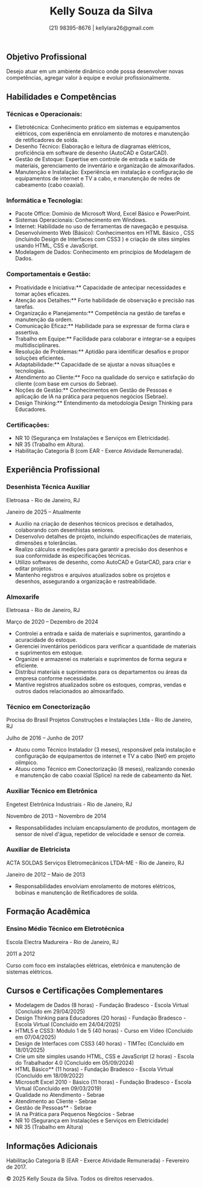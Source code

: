 <!DOCTYPE html>
<html lang="pt-BR">
<head>
    <meta charset="UTF-8">
    <meta name="viewport" content="width=device-width, initial-scale=1.0">
    <title>Currículo - Kelly Souza da Silva</title>
    <link rel="stylesheet" href="style.css">
    <link href="https://fonts.googleapis.com/css2?family=Roboto:wght@300;400;700&display=swap" rel="stylesheet">
</head>
<body>
    <header class="header">
        <h1 class="header-name">Kelly Souza da Silva</h1>
  <p class="header-contact">(21) 98395-8676 | kellylara26@gmail.com</p>
    </header>
  <main class="container">
        <section class="section">
            <h2 class="section-title">Objetivo Profissional</h2>
            <p>Desejo atuar em um ambiente dinâmico onde possa desenvolver novas competências, agregar valor à equipe e evoluir profissionalmente.</p>
        </section>
        <section class="section">
            <h2 class="section-title">Habilidades e Competências</h2>
            <div class="skills-grid">
                <div>
                    <h3>Técnicas e Operacionais:</h3>
                    <ul>
                        <li>Eletrotécnica: Conhecimento prático em sistemas e equipamentos elétricos, com experiência em enrolamento de motores e manutenção de retificadores de solda.</li>
                        <li>Desenho Técnico: Elaboração e leitura de diagramas elétricos, proficiência em software de desenho (AutoCAD e GstarCAD).</li>
                        <li>Gestão de Estoque: Expertise em controle de entrada e saída de materiais, gerenciamento de inventário e organização de almoxarifados.</li>
                        <li>Manutenção e Instalação: Experiência em instalação e configuração de equipamentos de internet e TV a cabo, e manutenção de redes de cabeamento (cabo coaxial).</li>
                    </ul>
                </div>
                <div>
                    <h3>Informática e Tecnologia:</h3>
                    <ul>
                        <li>Pacote Office: Domínio de Microsoft Word, Excel Básico e PowerPoint.</li>
                        <li>Sistemas Operacionais: Conhecimento em Windows.</li>
                        <li>Internet: Habilidade no uso de ferramentas de navegação e pesquisa.</li>
                        <li>Desenvolvimento Web (Básico): Conhecimentos em HTML Básico , CSS (incluindo Design de Interfaces com CSS3 ) e criação de sites simples usando HTML, CSS e JavaScript.</li>
                        <li>Modelagem de Dados: Conhecimento em princípios de Modelagem de Dados.</li>
                    </ul>
                </div>
                <div>
                    <h3>Comportamentais e Gestão:</h3>
                    <ul>
                        <li>Proatividade e Iniciativa:** Capacidade de antecipar necessidades e tomar ações eficazes.</li>
                        <li>Atenção aos Detalhes:** Forte habilidade de observação e precisão nas tarefas.</li>
                        <li>Organização e Planejamento:** Competência na gestão de tarefas e manutenção da ordem.</li>
                        <li>Comunicação Eficaz:** Habilidade para se expressar de forma clara e assertiva.</li>
                        <li>Trabalho em Equipe:** Facilidade para colaborar e integrar-se a equipes multidisciplinares.</li>
                        <li>Resolução de Problemas:** Aptidão para identificar desafios e propor soluções eficientes.</li>
                        <li>Adaptabilidade:** Capacidade de se ajustar a novas situações e tecnologias.</li>
                        <li>Atendimento ao Cliente:** Foco na qualidade do serviço e satisfação do cliente (com base em cursos do Sebrae).</li>
                        <li>Noções de Gestão:** Conhecimentos em Gestão de Pessoas e aplicação de IA na prática para pequenos negócios (Sebrae).</li>
                        <li>Design Thinking:** Entendimento da metodologia Design Thinking para Educadores.</li>
                    </ul>
                </div>
                <div>
                    <h3>Certificações:</h3>
                    <ul>
                        <li>NR 10 (Segurança em Instalações e Serviços em Eletricidade).</li>
                        <li>NR 35 (Trabalho em Altura).</li>
                        <li>Habilitação Categoria B (com EAR - Exerce Atividade Remunerada).</li>
                    </ul>
                </div>
            </div>
        </section>
        <section class="section">
            <h2 class="section-title">Experiência Profissional</h2>
            <div class="job-item">
                <h3>Desenhista Técnica Auxiliar</h3>
                <p class="job-company">Eletroasa - Rio de Janeiro, RJ</p>
                <p class="job-date">Janeiro de 2025 – Atualmente</p>
                <ul>
                    <li>Auxilio na criação de desenhos técnicos precisos e detalhados, colaborando com desenhistas seniores.</li>
                    <li>Desenvolvo detalhes de projeto, incluindo especificações de materiais, dimensões e tolerâncias.</li>
                    <li>Realizo cálculos e medições para garantir a precisão dos desenhos e sua conformidade às especificações técnicas.</li>
                    <li>Utilizo softwares de desenho, como AutoCAD e GstarCAD, para criar e editar projetos.</li>
                    <li>Mantenho registros e arquivos atualizados sobre os projetos e desenhos, assegurando a organização e rastreabilidade.</li>
                </ul>
            </div>
            <div class="job-item">
                <h3>Almoxarife</h3>
                <p class="job-company">Eletroasa - Rio de Janeiro, RJ</p>
                <p class="job-date">Março de 2020 – Dezembro de 2024</p>
                <ul>
                    <li>Controlei a entrada e saída de materiais e suprimentos, garantindo a acuracidade do estoque.</li>
                    <li>Gerenciei inventários periódicos para verificar a quantidade de materiais e suprimentos em estoque.</li>
                    <li>Organizei e armazenei os materiais e suprimentos de forma segura e eficiente.</li>
                    <li>Distribui materiais e suprimentos para os departamentos ou áreas da empresa conforme necessidade.</li>
                    <li>Mantive registros atualizados sobre os estoques, compras, vendas e outros dados relacionados ao almoxarifado.</li>
                </ul>
            </div>
            <div class="job-item">
                <h3>Técnico em Conectorização</h3>
                <p class="job-company">Procisa do Brasil Projetos Construções e Instalações Ltda - Rio de Janeiro, RJ</p>
                <p class="job-date">Julho de 2016 – Junho de 2017</p>
                <ul>
                    <li>Atuou como Técnico Instalador (3 meses), responsável pela instalação e configuração de equipamentos de internet e TV a cabo (Net) em projeto olímpico.</li>
                    <li>Atuou como Técnico em Conectorização (8 meses), realizando conexão e manutenção de cabo coaxial (Splice) na rede de cabeamento da Net.</li>
                </ul>
            </div>
            <div class="job-item">
                <h3>Auxiliar Técnico em Eletrônica</h3>
                <p class="job-company">Engetest Eletrônica Industriais - Rio de Janeiro, RJ</p>
                <p class="job-date">Novembro de 2013 – Novembro de 2014</p>
                <ul>
                    <li>Responsabilidades incluíam encapsulamento de produtos, montagem de sensor de nível d'água, repetidor de velocidade e sensor de correia.</li>
                </ul>
            </div>
            <div class="job-item">
                <h3>Auxiliar de Eletricista</h3>
                <p class="job-company">ACTA SOLDAS Serviços Eletromecânicos LTDA-ME - Rio de Janeiro, RJ</p>
                <p class="job-date">Janeiro de 2012 – Maio de 2013</p>
                <ul>
                    <li>Responsabilidades envolviam enrolamento de motores elétricos, bobinas e manutenção de Retificadores de solda.</li>
                </ul>
            </div>
        </section>
        <section class="section">
            <h2 class="section-title">Formação Acadêmica</h2>
            <div class="education-item">
                <h3>Ensino Médio Técnico em Eletrotécnica</h3>
                <p class="education-institution">Escola Electra Madureira - Rio de Janeiro, RJ</p>
                <p class="education-date">2011 a 2012</p>
                <p>Curso com foco em instalações elétricas, eletrônica e manutenção de sistemas elétricos.</p>
            </div>
        </section>
        <section class="section">
            <h2 class="section-title">Cursos e Certificações Complementares</h2>
            <ul class="courses-list">
                <li>Modelagem de Dados (8 horas) - Fundação Bradesco - Escola Virtual (Concluído em 29/04/2025) </li>
                <li>Design Thinking para Educadores (20 horas) - Fundação Bradesco - Escola Virtual (Concluído em 24/04/2025) </li>
                <li>HTML5 e CSS3: Módulo 1 de 5 (40 horas) - Curso em Vídeo (Concluído em 07/04/2025) </li>
                <li>Design de Interfaces com CSS3 (40 horas) - TIMTec (Concluído em 18/01/2025) </li>
                <li>Crie um site simples usando HTML, CSS e JavaScript (2 horas) - Escola do Trabalhador 4.0 (Concluído em 05/09/2024) </li>
                <li>HTML Básico** (11 horas) - Fundação Bradesco - Escola Virtual (Concluído em 18/09/2022) </li>
                <li>Microsoft Excel 2010 - Básico (11 horas) - Fundação Bradesco - Escola Virtual (Concluído em 09/03/2019) </li>
                <li>Qualidade no Atendimento - Sebrae</li>
                <li>Atendimento ao Cliente - Sebrae</li>
                <li>Gestão de Pessoas** - Sebrae</li>
                <li>IA na Prática para Pequenos Negócios - Sebrae</li>
                <li>NR 10 (Segurança em Instalações e Serviços em Eletricidade)</li>
                <li>NR 35 (Trabalho em Altura)</li>
            </ul>
        </section>
        <section class="section">
            <h2 class="section-title">Informações Adicionais</h2>
            <p>Habilitação Categoria B (EAR - Exerce Atividade Remunerada) - Fevereiro de 2017.</p>
        </section>
    </main>
    <footer class="footer">
        <p>&copy; 2025 Kelly Souza da Silva. Todos os direitos reservados.</p>
    </footer>
</body>
</html>
